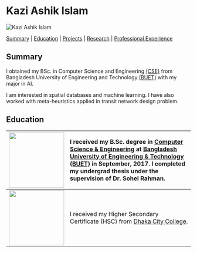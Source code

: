 # Kazi Ashik Islam

![Kazi Ashik Islam](https://drive.google.com/thumbnail?id=12h7Z2T3MzPtBWnNXqlcatddS_lsVPaX6)

[Summary](https://kai10.github.io/#summary) | [Education](https://kai10.github.io/#education) | [Projects](https://kai10.github.io/#projects) | [Research](https://kai10.github.io/#research) | [Professional Experience](https://kai10.github.io/#professional-experience)

## Summary
I obtained my BSc. in Computer Science and Engineering [(CSE)](https://cse.buet.ac.bd/) from Bangladesh University of Engineering and Technology [(BUET)](http://www.buet.ac.bd/) with my major in AI.

I am interested in spatial databases and machine learning. I have also worked with meta-heuristics applied in transit network design problem.

## Education
<img src="https://drive.google.com/thumbnail?id=1K5cVVOjG0ZoGLbPs4i4OyzegO46Ufcn-" width="150"/> | I received my B.Sc. degree in [Computer Science & Engineering](https://cse.buet.ac.bd/) at [Bangladesh University of Engineering & Technology (BUET)](http://www.buet.ac.bd/) in September, 2017. I completed my undergrad thesis under the supervision of Dr. Sohel Rahman.
---|:---
<img src="https://drive.google.com/thumbnail?id=1tQjyguCb2QvMokYtxM-6ESiiMS2I8cEs" width="150"/> | I received my Higher Secondary Certificate (HSC) from [Dhaka City College](http://www.dhakacitycollege.edu.bd/).
